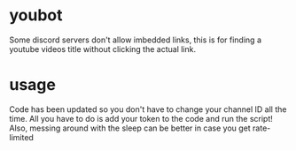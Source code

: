 # youbot
Some discord servers don't allow imbedded links, this is for finding a youtube videos title without clicking the actual link.
# usage
Code has been updated so you don't have to change your channel ID all the time. All you have to do is add your token to the code and run the script!
Also, messing around with the sleep can be better in case you get rate-limited
